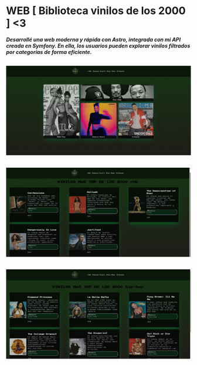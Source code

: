 # WEB [ Biblioteca vinilos de los 2000 ] <3

***Desarrollé una web moderna y rápida con Astro, integrada con mi API creada en Symfony. En ella, los usuarios pueden explorar vinilos filtrados por categorías de forma eficiente.***

![index.vinyls](public/img-screenshots/index.png)
---

![category.filter.rnb](public/img-screenshots/rnb.png)
---

![category.filter.rnb](public/img-screenshots/hip-hop.png)
---
